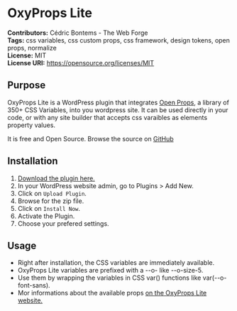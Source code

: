 # OxyProps Lite
**Contributors:** Cédric Bontems - The Web Forge  
**Tags:** css variables, css custom props, css framework, design tokens, open props, normalize  
**License:** MIT  
**License URI:** https://opensource.org/licenses/MIT

## Purpose ##
OxyProps Lite is a WordPress plugin that integrates [Open Props](https://open-props.style), a library of 350+ CSS Variables, into you wordpress site. It can be used directly in your code, or with any site builder that accepts css varaibles as elements property values.

It is free and Open Source. Browse the source on [GitHub](https://github.com/thewebforge/oxyprops-lite)

## Installation ##

1. [Download the plugin here.](https://lite.oxyprops.com)
2. In your WordPress website admin, go to Plugins > Add New. 
3. Click on `Upload Plugin`.
4. Browse for the zip file.
5. Click on `Install Now`.
6. Activate the Plugin.
7. Choose your prefered settings.

## Usage ##

* Right after installation, the CSS variables are immediately available.
* OxyProps Lite variables are prefixed with a --o- like --o-size-5.
* Use them by wrapping the variables in CSS var() functions like var(--o-font-sans).
* Mor informations about the available props [on the OxyProps Lite website.](https://lite.oxyprops.com)
